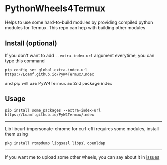 # PythonWheels4Termux
Helps to use some hard-to-build modules by providing compiled python modules for Termux.​ This​ repo​ can​ help​ with building other modules

## Install (optional)
If you don't want to add ```--extra-index-url``` argument everytime, you can type this command
```
pip config set global.extra-index-url https://Loamf.github.io/PyW4Termux/index
```
and pip will use PyW4Termux as 2nd package index

## Usage
```
pip install some_packages --extra-index-url https://Loamf.github.io/PyW4Termux/index
```
________________________________________

Lib libcurl-impersonate-chrome for curl-cffi requires some modules, install them using
```
pkg install rtmpdump libgsasl libpsl openldap
```

________________________________________

If you want me to upload some other wheels, you can say about it in [issues](https://github.com/Loamf/PyW4Termux/issues)


